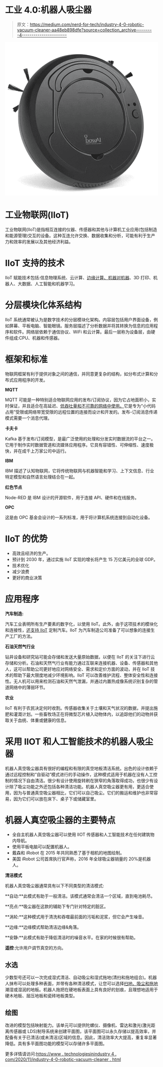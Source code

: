 # 工业 4.0:机器人吸尘器

> 原文：<https://medium.com/nerd-for-tech/industry-4-0-robotic-vacuum-cleaner-aa48eb898dfe?source=collection_archive---------4----------------------->

![](img/d00d36e486db2f69bc49ee28ac5c5cb6.png)

# 工业物联网(IIoT)

工业物联网(IIoT)是指相互连接的仪器、传感器和其他与计算机工业应用(包括制造和能源管理)交互的设备。这种互连允许交换、数据收集和分析，可能有利于生产力和效率的发展以及其他经济利益。

# IIoT 支持的技术

IIoT 赋能技术包括:信息物理系统、云计算、[边缘计算、机器对机器](https://www.technologiesinindustry4.com/)、3D 打印、机器人、大数据、人工智能和机器学习。

# 分层模块化体系结构

IIoT 系统通常被认为是数字技术的分层模块化架构。内容层包括用户界面设备，例如屏幕、平板电脑、智能眼镜。服务层描述了分析数据并将其转换为信息的应用程序和软件。网络层依赖于通信协议、WiFi 和云计算。最后一层称为设备层，由硬件组成:CPU、机器和传感器。

# 框架和标准

物联网框架有利于提供对象之间的通信，并同意更复杂的结构，如分布式计算和分布式应用程序的开发。

**MQTT**

MQTT 可能是一种特别适合物联网应用的发布/订阅协议，因为它占地面积小，实时保证，并且适合在高延迟、[低吞吐量和不可靠的网络中使用。](https://www.technologiesinindustry4.com/)它是专为“小代码占用”受限或网络带宽受限的远程位置的连接而设计和开发的。发布-订阅消息传递模式需要一个消息代理。

**卡夫卡**

Kafka 基于发布/订阅模型，是最广泛使用的处理和分发实时数据流的平台之一。它用于制作实时数据管道和流媒体应用程序。它具有容错性、可伸缩性、速度极快，并在成千上万家公司中运行。

**IBM**

IBM 描述了认知物联网，它将传统物联网与机器智能和学习、上下文信息、行业特定模型和自然语言处理结合在一起。

**红色节点**

Node-RED 是 IBM 设计的开源软件，用于连接 API、硬件和在线服务。

**OPC**

这是由 OPC 基金会设计的一系列标准，用于将计算机系统连接到自动化设备。

# IIoT 的优势

*   高效且经济的生产。
*   预计到 2030 年，通过实施 IIoT 实现的增长将产生 15 万亿美元的全球 GDP。
*   技术优化
*   减少浪费
*   更好的商业决策

# 应用程序

**汽车制造:**

汽车工业表明所有生产要素的数字化，以使用 IIoT。此外，由于这项技术的模块化和连接性，[还支持 IIoT](https://www.technologiesinindustry4.com/) 定制汽车。IIoT 为汽车制造公司准备了可以想象的连接生产工厂的方法。

**石油天然气行业**

钻井设备和研究站可能会存储和发送大量原始数据，以便在 IIoT 的关注下进行云存储和分析。石油和天然气行业有能力通过互联来连接机器、设备、传感器和其他人，这可以帮助公司更好地应对网络安全、需求和定价方面的波动，并在 IIoT 技术的帮助下最大限度地减少环境影响。IIoT 可以改善维护流程、整体安全性和连接性。无人机可以用来检测石油和天然气泄漏，并通过内置热成像系统识别复杂的管道网络中的薄弱环节。

**农业**

IIoT 有利于农民决定何时收割。传感器收集关于土壤和天气状况的数据，并提出施肥和灌溉计划。一些畜牧场正在将微型芯片植入动物体内，以追踪他们的动物并获取关于血统、体重或健康的信息。

# 采用 IIOT 和人工智能技术的机器人吸尘器

机器人真空吸尘器具有很好的编程和有限的真空地板清洁系统。出色的设计依赖于通过远程控制和“自驱动”模式进行的手动操作，这种模式适用于机器在没有人工控制的情况下自由清洁。很少有设计使用旋转刷在狭窄的角落取得成功，也很少有设计除了吸尘功能之外还包括各种清洁功能。机器人真空吸尘器更有用，更适合使用，因为与普通真空吸尘器相比，它们可以自己吸尘。它们的搬运和维护也非常容易，因为它们可以放在床下、桌子下或储藏室里。

# 机器人真空吸尘器的主要特点

*   全自主机器人真空吸尘器可以使用 IIOT 传感器和人工智能技术在任何建筑物内导航。
*   使用平板电脑可以配置机器人。
*   戴森和 iRobot 在 2015 年共同熟悉了基于相机的地图绘制。
*   美国 iRobot 公司首席执行官声称，2016 年全球吸尘器销量的 20%是机器人。

**清洁模式**

机器人真空吸尘器通常具有以下不同类型的清洁模式:

**自动:**此模式有助于一般清洁。该模式通常会清洁一个区域，直到电池耗尽。

**亮点:**吸尘器在这款的辅助下专门针对特定的脏区。

**涡轮:**这种模式用于清洗和吞噬最前面的污垢和泥浆，但它会产生噪音。

**边缘:**边缘模式帮助清洁边缘&角落。

**安静:**此模式有助于降低清洁时的噪音水平。在家的时候很有帮助。

**遥控**:允许用户调节真空的方向。

## 水选

少数型号还可以一次完成湿式清洁、自动吸尘和湿式拖地(清扫和拖地组合)。机器人抹布可以处理多种表面，并带有各种清洁模式，让您可以选择[扫地、吸尘和拖地](https://www.technologiesinindustry4.com/)潮湿或湿润的地板。机器人拖把在硬地板表面上具有良好的划痕，且理想地适用于硬木地板、层压地板和瓷砖地板类型。

## 绘图

改进的模型包括映射能力。该单元可以提供陀螺仪、摄像机、雷达和激光(激光距离传感器或 LDS)制导系统来创建平面图，该平面图可以永久存储以提高效率，并配备有关于已清洁(或未清洁)区域的信息。因此，清洁效率大大提高，重复率显著降低。具有多平面图功能的模型可以存储许多平面图。

更多详情请访问:[https://www . technologiesinindustry 4 . com/2020/11/industry-4-0-robotic-vacuum-cleaner . html](https://www.technologiesinindustry4.com/2020/11/industry-4-0-robotic-vacuum-cleaner.html)